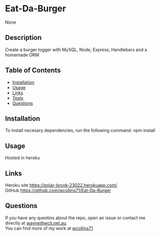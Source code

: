 # Eat-Da-Burger
None

## Description 
Create a burger logger with MySQL, Node, Express, Handlebars and a homemade ORM

## Table of Contents 
 * [Installation](#installation) 
 * [Usage](#usage) 
 * [Links](#links) 
 * [Tests](#tests) 
 * [Questions](#questions)

## Installation 
To install necesary dependencies, run the following command: npm install

## Usage 
Hosted in heroku

## Links
Heroku site https://polar-brook-23022.herokuapp.com/  
GitHub https://github.com/wcollins71/Eat-Da-Burger

## Questions 
 If you have any questins about the repo, open an issue or contact me directly at wayne@wcit.net.au.  
You can find more of my work at [wcollins71](https://github.com/wcollins71)
